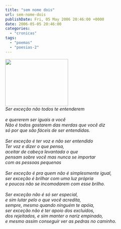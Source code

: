 ```yaml
---
title: "sem nome dois"
url: sem-nome-dois
publishDate: Fri, 05 May 2006 20:46:00 +0000
date: 2006-05-05 20:46:00
categories: 
  - "cronicas"
tags: 
  - "poemas"
  - "poesias-2"
---
```

<div></div><div><a href="http://2.bp.blogspot.com/_BzqI_RDZ6O4/TO4p4DXsIhI/AAAAAAAACTM/Uo8roK-WYkI/s1600/DSC02941.JPG" imageanchor="1"><img border="0" height="150" src="http://2.bp.blogspot.com/_BzqI_RDZ6O4/TO4p4DXsIhI/AAAAAAAACTM/Uo8roK-WYkI/s200/DSC02941.JPG" width="200"></a></div><div><em><span>Ser exceção não todos te entenderem</span></em></div><br><div></div><div><em><span>e quererem ser iguais a você</span></em></div><em><div><span><em><span>Não é todos gostarem das merdas que você diz</span></em></span></div></em> <em><div><span><em><span>só por que são fáceis de ser entendidas.</span></em></span></div></em><br><div></div><div><em><span>Ser exceção é ter voz e não ser entendido</span></em></div><em><div><span><em><span>Ter voz e dizer o que pensa,</span></em></span></div></em> <em><div><span><em><span>aceitar de cabeça levantada o que</span></em></span><span><span> </span></span></div></em> <em><div><span><em><span>pensam sobre você mas nunca se importar</span></em></span></div></em> <em><div><span><em><span>com as pessoas pequenas</span></em></span></div></em><br><div></div><div><em><span>Ser exceção é pra quem não é simplesmente igual,</span></em></div><em><div><span><em><span>ser exceção é brilhar com uma luz própria</span></em></span></div></em> <em><div><span><em><span>e poucos não se incomodarem com esse brilho.</span></em></span></div></em><br><div></div><div><em><span>Ser exceção não é só ser especial,</span></em></div><em><div><span><em><span>e sim lutar pelo o que você acredita,</span></em></span></div></em> <em><div><span><em><span>sempre, mesmo quando ninguém te apóia,</span></em></span></div></em> <em><div><span><em><span>ser exceção não é ter apoio dos excluídos,</span></em></span></div></em> <em><div><span><em><span>dos rejeitados, e sim manter o nariz empinado,</span></em></span></div></em> <em><div><span><em><span>e mesmo assim conseguir ver as pedras no caminho.</span></em></span></div></em><br><div><br></div>
